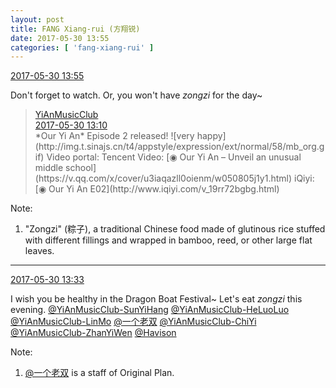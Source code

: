 ```yaml
---
layout: post
title: FANG Xiang-rui (方翔锐)
date: 2017-05-30 13:55
categories: [ 'fang-xiang-rui' ]
---
```


<div class="weibo-info">
  <a href="http://weibo.com/6117583008/F5uSjA1RH">2017-05-30 13:55</a>
</div>

Don't forget to watch. Or, you won't have *zongzi* for the day~

<!-- more -->

> <div class="weibo-post-name">
>   <a href="http://weibo.com/u/6094546964">YiAnMusicClub</a>
> </div>
> <div class="weibo-info">
>   <a href="http://weibo.com/6094546964/F5uAbxhXk">2017-05-30 13:10</a>
> </div>
> *Our Yi An* Episode 2 released! ![very happy](http://img.t.sinajs.cn/t4/appstyle/expression/ext/normal/58/mb_org.gif) Video portal:  
> Tencent Video: [◉ Our Yi An – Unveil an unusual middle school](https://v.qq.com/x/cover/u3iaqazll0oienm/w050805j1y1.html)  
> iQiyi: [◉ Our Yi An E02](http://www.iqiyi.com/v_19rr72bgbg.html)

Note:
1. "Zongzi" (粽子), a traditional Chinese food made of glutinous rice stuffed with different fillings and wrapped in bamboo, reed, or other large flat leaves.

---

<div class="weibo-info">
  <a href="http://weibo.com/6117583008/F5uJK3z1Z">2017-05-30 13:33</a>
</div>

I wish you be healthy in the Dragon Boat Festival~ Let's eat *zongzi* this evening. [@YiAnMusicClub-SunYiHang](http://weibo.com/u/6108316220) [@YiAnMusicClub-HeLuoLuo](http://weibo.com/u/6117570574) [@YiAnMusicClub-LinMo](http://weibo.com/u/6108312042) [@一个老双](http://weibo.com/u/5030332175) [@YiAnMusicClub-ChiYi](http://weibo.com/u/6117581836) [@YiAnMusicClub-ZhanYiWen](http://weibo.com/u/6108090526) [@Havison](http://weibo.com/havison)

Note:
1. [@一个老双](http://weibo.com/u/5030332175) is a staff of Original Plan.
